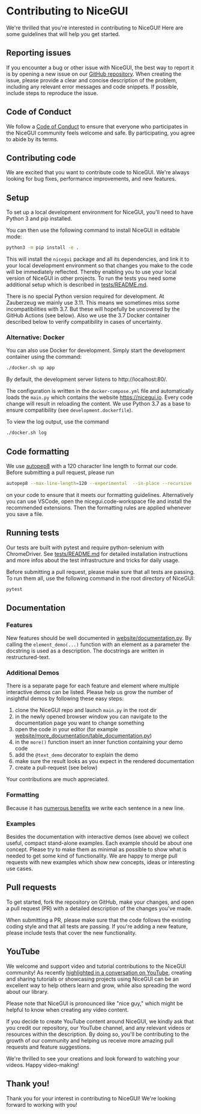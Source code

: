 # Contributing to NiceGUI

We're thrilled that you're interested in contributing to NiceGUI!
Here are some guidelines that will help you get started.

## Reporting issues

If you encounter a bug or other issue with NiceGUI, the best way to report it is by opening a new issue on our [GitHub repository](https://github.com/zauberzeug/nicegui).
When creating the issue, please provide a clear and concise description of the problem, including any relevant error messages and code snippets.
If possible, include steps to reproduce the issue.

## Code of Conduct

We follow a [Code of Conduct](https://github.com/zauberzeug/nicegui/blob/main/CODE_OF_CONDUCT.md) to ensure that everyone who participates in the NiceGUI community feels welcome and safe.
By participating, you agree to abide by its terms.

## Contributing code

We are excited that you want to contribute code to NiceGUI.
We're always looking for bug fixes, performance improvements, and new features.

## Setup

To set up a local development environment for NiceGUI, you'll need to have Python 3 and pip installed.

You can then use the following command to install NiceGUI in editable mode:

```bash
python3 -m pip install -e .
```

This will install the `nicegui` package and all its dependencies, and link it to your local development environment so that changes you make to the code will be immediately reflected.
Thereby enabling you to use your local version of NiceGUI in other projects.
To run the tests you need some additional setup which is described in [tests/README.md](https://github.com/zauberzeug/nicegui/blob/main/tests/README.md).

There is no special Python version required for development.
At Zauberzeug we mainly use 3.11.
This means we sometimes miss some incompatibilities with 3.7.
But these will hopefully be uncovered by the GitHub Actions (see below).
Also we use the 3.7 Docker container described below to verify compatibility in cases of uncertainty.

### Alternative: Docker

You can also use Docker for development.
Simply start the development container using the command:

```bash
./docker.sh up app
```

By default, the development server listens to http://localhost:80/.

The configuration is written in the `docker-compose.yml` file and automatically loads the `main.py` which contains the website https://nicegui.io.
Every code change will result in reloading the content.
We use Python 3.7 as a base to ensure compatibility (see `development.dockerfile`).

To view the log output, use the command

```bash
./docker.sh log
```

## Code formatting

We use [autopep8](https://github.com/hhatto/autopep8) with a 120 character line length to format our code.
Before submitting a pull request, please run

```bash
autopep8 --max-line-length=120 --experimental  --in-place --recursive .
```

on your code to ensure that it meets our formatting guidelines.
Alternatively you can use VSCode, open the nicegui.code-workspace file and install the recommended extensions.
Then the formatting rules are applied whenever you save a file.

## Running tests

Our tests are built with pytest and require python-selenium with ChromeDriver.
See [tests/README.md](https://github.com/zauberzeug/nicegui/blob/main/tests/README.md) for detailed installation instructions and more infos about the test infrastructure and tricks for daily usage.

Before submitting a pull request, please make sure that all tests are passing.
To run them all, use the following command in the root directory of NiceGUI:

```bash
pytest
```

## Documentation

### Features

New features should be well documented in [website/documentation.py](https://github.com/zauberzeug/nicegui/blob/main/website/documentation.py).
By calling the `element_demo(...)` function with an element as a parameter the docstring is used as a description.
The docstrings are written in restructured-text.

### Additional Demos

There is a separate page for each feature and element where multiple interactive demos can be listed.
Please help us grow the number of insightful demos by following these easy steps:

1. clone the NiceGUI repo and launch `main.py` in the root dir
2. in the newly opened browser window you can navigate to the documentation page you want to change something
3. open the code in your editor (for example [website/more_documentation/table_documentation.py](https://github.com/zauberzeug/nicegui/blob/main/website/more_documentation/table_documentation.py))
4. in the `more()` function insert an inner function containing your demo code
5. add the `@text_demo` decorator to explain the demo
6. make sure the result looks as you expect in the rendered documentation
7. create a pull-request (see below)

Your contributions are much appreciated.

### Formatting

Because it has [numerous benefits](https://nick.groenen.me/notes/one-sentence-per-line/) we write each sentence in a new line.

### Examples

Besides the documentation with interactive demos (see above) we collect useful, compact stand-alone examples.
Each example should be about one concept.
Please try to make them as minimal as possible to show what is needed to get some kind of functionality.
We are happy to merge pull requests with new examples which show new concepts, ideas or interesting use cases.

## Pull requests

To get started, fork the repository on GitHub, make your changes, and open a pull request (PR) with a detailed description of the changes you've made.

When submitting a PR, please make sure that the code follows the existing coding style and that all tests are passing.
If you're adding a new feature, please include tests that cover the new functionality.

## YouTube

We welcome and support video and tutorial contributions to the NiceGUI community!
As recently [highlighted in a conversation on YouTube](https://www.youtube.com/watch?v=HiNNe4Q32U4&lc=UgyRcZCOZ9i5z6GuDcJ4AaABAg),
creating and sharing tutorials or showcasing projects using NiceGUI can be an excellent way to help others learn and grow,
while also spreading the word about our library.

Please note that NiceGUI is pronounced like "nice guy," which might be helpful to know when creating any video content.

If you decide to create YouTube content around NiceGUI,
we kindly ask that you credit our repository, our YouTube channel, and any relevant videos or resources within the description.
By doing so, you'll be contributing to the growth of our community and helping us receive more amazing pull requests and feature suggestions.

We're thrilled to see your creations and look forward to watching your videos. Happy video-making!

## Thank you!

Thank you for your interest in contributing to NiceGUI!
We're looking forward to working with you!
